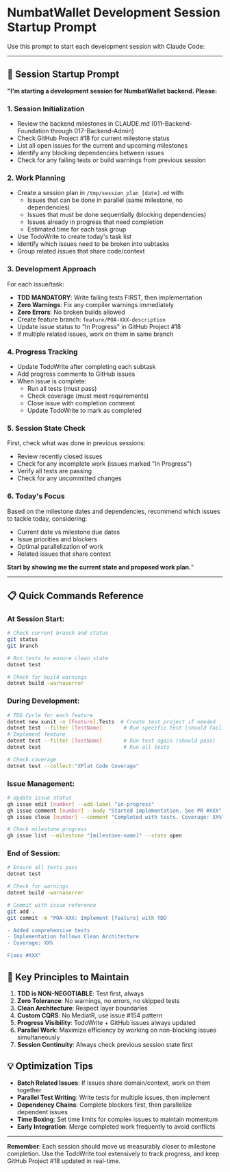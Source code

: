 # NumbatWallet Development Session Startup Prompt

Use this prompt to start each development session with Claude Code:

---

## 🚀 Session Startup Prompt

**"I'm starting a development session for NumbatWallet backend. Please:**

### 1. Session Initialization
- Review the backend milestones in CLAUDE.md (011-Backend-Foundation through 017-Backend-Admin)
- Check GitHub Project #18 for current milestone status
- List all open issues for the current and upcoming milestones
- Identify any blocking dependencies between issues
- Check for any failing tests or build warnings from previous session

### 2. Work Planning
- Create a session plan in `/tmp/session_plan_[date].md` with:
  - Issues that can be done in parallel (same milestone, no dependencies)
  - Issues that must be done sequentially (blocking dependencies)
  - Issues already in progress that need completion
  - Estimated time for each task group
- Use TodoWrite to create today's task list
- Identify which issues need to be broken into subtasks
- Group related issues that share code/context

### 3. Development Approach
For each issue/task:
- **TDD MANDATORY**: Write failing tests FIRST, then implementation
- **Zero Warnings**: Fix any compiler warnings immediately
- **Zero Errors**: No broken builds allowed
- Create feature branch: `feature/POA-XXX-description`
- Update issue status to "In Progress" in GitHub Project #18
- If multiple related issues, work on them in same branch

### 4. Progress Tracking
- Update TodoWrite after completing each subtask
- Add progress comments to GitHub issues
- When issue is complete:
  - Run all tests (must pass)
  - Check coverage (must meet requirements)
  - Close issue with completion comment
  - Update TodoWrite to mark as completed

### 5. Session State Check
First, check what was done in previous sessions:
- Review recently closed issues
- Check for any incomplete work (issues marked "In Progress")
- Verify all tests are passing
- Check for any uncommitted changes

### 6. Today's Focus
Based on the milestone dates and dependencies, recommend which issues to tackle today, considering:
- Current date vs milestone due dates
- Issue priorities and blockers
- Optimal parallelization of work
- Related issues that share context

**Start by showing me the current state and proposed work plan.**"

---

## 📋 Quick Commands Reference

### At Session Start:
```bash
# Check current branch and status
git status
git branch

# Run tests to ensure clean state
dotnet test

# Check for build warnings
dotnet build -warnaserror
```

### During Development:
```bash
# TDD Cycle for each feature
dotnet new xunit -n [Feature].Tests  # Create test project if needed
dotnet test --filter [TestName]       # Run specific test (should fail)
# Implement feature
dotnet test --filter [TestName]       # Run test again (should pass)
dotnet test                           # Run all tests

# Check coverage
dotnet test --collect:"XPlat Code Coverage"
```

### Issue Management:
```bash
# Update issue status
gh issue edit [number] --add-label "in-progress"
gh issue comment [number] --body "Started implementation. See PR #XXX"
gh issue close [number] --comment "Completed with tests. Coverage: XX%"

# Check milestone progress
gh issue list --milestone "[milestone-name]" --state open
```

### End of Session:
```bash
# Ensure all tests pass
dotnet test

# Check for warnings
dotnet build -warnaserror

# Commit with issue reference
git add .
git commit -m "POA-XXX: Implement [feature] with TDD

- Added comprehensive tests
- Implementation follows Clean Architecture
- Coverage: XX%

Fixes #XXX"
```

## 🎯 Key Principles to Maintain

1. **TDD is NON-NEGOTIABLE**: Test first, always
2. **Zero Tolerance**: No warnings, no errors, no skipped tests
3. **Clean Architecture**: Respect layer boundaries
4. **Custom CQRS**: No MediatR, use issue #154 pattern
5. **Progress Visibility**: TodoWrite + GitHub issues always updated
6. **Parallel Work**: Maximize efficiency by working on non-blocking issues simultaneously
7. **Session Continuity**: Always check previous session state first

## 💡 Optimization Tips

- **Batch Related Issues**: If issues share domain/context, work on them together
- **Parallel Test Writing**: Write tests for multiple issues, then implement
- **Dependency Chains**: Complete blockers first, then parallelize dependent issues
- **Time Boxing**: Set time limits for complex issues to maintain momentum
- **Early Integration**: Merge completed work frequently to avoid conflicts

---

**Remember**: Each session should move us measurably closer to milestone completion. Use the TodoWrite tool extensively to track progress, and keep GitHub Project #18 updated in real-time.